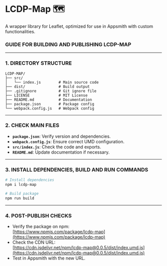 # LCDP-Map 🗺️
A wrapper library for Leaflet, optimized for use in Appsmith with custom functionalities.

### GUIDE FOR BUILDING AND PUBLISHING LCDP-MAP

---

### 1. DIRECTORY STRUCTURE  
```
LCDP-MAP/
├── src/
│   └── index.js        # Main source code
├── dist/               # Build output
├── .gitignore          # Git ignore file
├── LICENSE             # MIT License
├── README.md           # Documentation
├── package.json        # Package config
└── webpack.config.js   # Webpack config
```

---

### 2. CHECK MAIN FILES
- **`package.json`**: Verify version and dependencies.  
- **`webpack.config.js`**: Ensure correct UMD configuration.  
- **`src/index.js`**: Check the code and exports.  
- **`README.md`**: Update documentation if necessary.  

---

### 3. INSTALL DEPENDENCIES, BUILD AND RUN COMMANDS
```bash
# Install dependencies
npm i lcdp-map

# Build package
npm run build
```

---

### 4. POST-PUBLISH CHECKS
- Verify the package on npm:  
  [https://www.npmjs.com/package/lcdp-map](https://www.npmjs.com/package/lcdp-map)  
- Check the CDN URL:  
  [https://cdn.jsdelivr.net/npm/lcdp-map@0.0.5/dist/index.umd.js](https://cdn.jsdelivr.net/npm/lcdp-map@0.0.5/dist/index.umd.js)  
- Test in Appsmith with the new URL.  

